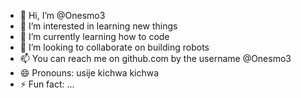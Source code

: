 - 👋 Hi, I’m @Onesmo3
- 👀 I’m interested in learning new things
- 🌱 I’m currently learning how to code
- 💞️ I’m looking to collaborate on building robots
- 📫 You can reach me on github.com by the username @Onesmo3 
- 😄 Pronouns: usije kichwa kichwa
- ⚡ Fun fact: ...

<!---
Onesmo3/Onesmo3 is a ✨ special ✨ repository because its `README.md` (this file) appears on your GitHub profile.
You can click the Preview link to take a look at your changes.
--->
